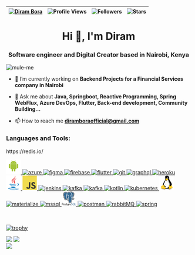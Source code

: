 | [![Diram Bora](https://img.shields.io/badge/DIRAM-BORA-<COLOR>.svg)](https://shields.io/) | ![Profile Views](https://komarev.com/ghpvc/?username=diram-bora&color=green) | ![Followers](https://img.shields.io/github/followers/diram-bora) | ![Stars](https://img.shields.io/github/stars/diram-bora?label=Profile%20Stars&logo=Profile%20stars&logoColor=g) |
--| --| --| --|

<h1 align="center">Hi 👋, I'm Diram</h1>
<h3 align="center">Software engineer and Digital Creator based in Nairobi, Kenya</h3>

<p align="left"> <img src="https://komarev.com/ghpvc/?username=diram-bora&label=Profile%20views&color=0e75b6&style=flat" alt="mule-me" /> </p>

- 🔭 I’m currently working on **Backend Projects for a Financial Services company in Nairobi**

- 💬 Ask me about **Java, Springboot, Reactive Programming, Spring WebFlux, Azure DevOps, Flutter, Back-end development, Community Building...**

- 📫 How to reach me **diramboraofficial@gmail.com**

<h3 align="left">Languages and Tools:</h3>
https://redis.io/
<p align="left"> <a href="https://developer.android.com" target="_blank" rel="noreferrer"> <img src="https://raw.githubusercontent.com/devicons/devicon/master/icons/android/android-original-wordmark.svg" alt="android" width="40" height="40"/> </a><a href="https://azure.microsoft.com/en-in/" target="_blank" rel="noreferrer"> 
  <img src="https://www.vectorlogo.zone/logos/microsoft_azure/microsoft_azure-icon.svg" alt="azure" width="40" height="40"/> </a> <a href="https://www.figma.com/" target="_blank" rel="noreferrer"> <img src="https://www.vectorlogo.zone/logos/figma/figma-icon.svg" alt="figma" width="40" height="40"/> </a> <a href="https://firebase.google.com/" target="_blank" rel="noreferrer"> <img src="https://www.vectorlogo.zone/logos/firebase/firebase-icon.svg" alt="firebase" width="40" height="40"/> </a> <a href="https://flutter.dev" target="_blank" rel="noreferrer"> <img src="https://www.vectorlogo.zone/logos/flutterio/flutterio-icon.svg" alt="flutter" width="40" height="40"/> </a> <a href="https://git-scm.com/" target="_blank" rel="noreferrer"> <img src="https://www.vectorlogo.zone/logos/git-scm/git-scm-icon.svg" alt="git" width="40" height="40"/> </a> <a href="https://graphql.org" target="_blank" rel="noreferrer"> <img src="https://www.vectorlogo.zone/logos/graphql/graphql-icon.svg" alt="graphql" width="40" height="40"/> </a> <a href="https://heroku.com" target="_blank" rel="noreferrer"> <img src="https://www.vectorlogo.zone/logos/heroku/heroku-icon.svg" alt="heroku" width="40" height="40"/> </a> <a href="https://www.java.com" target="_blank" rel="noreferrer"> <img src="https://raw.githubusercontent.com/devicons/devicon/master/icons/java/java-original.svg" alt="java" width="40" height="40"/> </a> <a href="https://developer.mozilla.org/en-US/docs/Web/JavaScript" target="_blank" rel="noreferrer"> <img src="https://raw.githubusercontent.com/devicons/devicon/master/icons/javascript/javascript-original.svg" alt="javascript" width="40" height="40"/> </a> <a href="https://www.jenkins.io" target="_blank" rel="noreferrer"> <img src="https://www.vectorlogo.zone/logos/jenkins/jenkins-icon.svg" alt="jenkins" width="40" height="40"/> </a>
  <a href="https://kafka.apache.org/" target="_blank" rel="noreferrer"> <img src="https://www.vectorlogo.zone/logos/apache_kafka/apache_kafka-icon.svg" alt="kafka" width="40" height="40"/> </a>
  <a href="https://redis.io/" target="_blank" rel="noreferrer"> <img src="https://www.vectorlogo.zone/logos/redis/redis-icon.svg" alt="kafka" width="40" height="40"/> </a> <a href="https://kotlinlang.org" target="_blank" rel="noreferrer"> <img src="https://www.vectorlogo.zone/logos/kotlinlang/kotlinlang-icon.svg" alt="kotlin" width="40" height="40"/> </a> <a href="https://kubernetes.io" target="_blank" rel="noreferrer"> <img src="https://www.vectorlogo.zone/logos/kubernetes/kubernetes-icon.svg" alt="kubernetes" width="40" height="40"/> </a> <a href="https://www.linux.org/" target="_blank" rel="noreferrer"> <img src="https://raw.githubusercontent.com/devicons/devicon/master/icons/linux/linux-original.svg" alt="linux" width="40" height="40"/> </a> <a href="https://materializecss.com/" target="_blank" rel="noreferrer"> <img src="https://raw.githubusercontent.com/prplx/svg-logos/5585531d45d294869c4eaab4d7cf2e9c167710a9/svg/materialize.svg" alt="materialize" width="40" height="40"/> </a><a href="https://www.microsoft.com/en-us/sql-server" target="_blank" rel="noreferrer"> <img src="https://www.svgrepo.com/show/303229/microsoft-sql-server-logo.svg" alt="mssql" width="40" height="40"/> </a> <a href="https://www.mysql.com/" target="_blank" rel="noreferrer"> </a> <a href="https://www.postgresql.org" target="_blank" rel="noreferrer"> <img src="https://raw.githubusercontent.com/devicons/devicon/master/icons/postgresql/postgresql-original-wordmark.svg" alt="postgresql" width="40" height="40"/> </a> <a href="https://postman.com" target="_blank" rel="noreferrer"> <img src="https://www.vectorlogo.zone/logos/getpostman/getpostman-icon.svg" alt="postman" width="40" height="40"/> </a>  <a href="https://www.rabbitmq.com" target="_blank" rel="noreferrer"> <img src="https://www.vectorlogo.zone/logos/rabbitmq/rabbitmq-icon.svg" alt="rabbitMQ" width="40" height="40"/> </a>  <a href="https://spring.io/" target="_blank" rel="noreferrer"> <img src="https://www.vectorlogo.zone/logos/springio/springio-icon.svg" alt="spring" width="40" height="40"/> </a> </p>

<br><br>
[![trophy](https://github-profile-trophy.vercel.app/?username=diram-bora&margin-w=8)](https://github.com/ryo-ma/github-profile-trophy)
<!--
[![My GitHub Stats](https://github-readme-stats.vercel.app/api/?username=diram-bora&count_private=true&theme=tokyonight&showicons=true)]()
[![My GitHub Language Stats](https://github-readme-stats.vercel.app/api/top-langs/?username=diram-bora&langs_count=5&theme=tokyonight)]()
-->

![](https://github-readme-stats.vercel.app/api?username=diram-bora&theme=light&hide_border=false&include_all_commits=true&count_private=true)
![](https://github-readme-streak-stats.herokuapp.com/?user=diram-bora&theme=light&hide_border=false)<br/>
![](https://github-readme-stats.vercel.app/api/top-langs/?username=diram-bora&theme=light&hide_border=false&include_all_commits=true&count_private=true&layout=compact)


